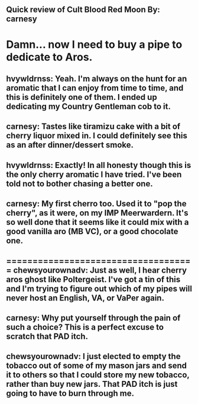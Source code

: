 Quick review of Cult Blood Red Moon
By: carnesy
---
Damn... now I need to buy a pipe to dedicate to Aros.
====================================
hvywldrnss: Yeah. I'm always on the hunt for an aromatic that I can enjoy from time to time, and this is definitely one of them. I ended up dedicating my Country Gentleman cob to it. 
--
carnesy: Tastes like tiramizu cake with a bit of cherry liquor mixed in. I could definitely see this as an after dinner/dessert smoke.
--
hvywldrnss: Exactly! In all honesty though this is the only cherry aromatic I have tried. I've been told not to bother chasing a better one. 
--
carnesy: My first cherro too. Used it to "pop the cherry", as it were, on my IMP Meerwardern. It's so well done that it seems like it could mix with a good vanilla aro (MB VC), or a good chocolate one.
--
====================================
chewsyourownadv: Just as well, I hear cherry aros ghost like Poltergeist. I've got a tin of this and I'm trying to figure out which of my pipes will never host an English, VA, or VaPer again.
--
carnesy: Why put yourself through the pain of such a choice? This is a perfect excuse to scratch that PAD itch.
--
chewsyourownadv: I just elected to empty the tobacco out of some of my mason jars and send it to others so that I could store my new tobacco, rather than buy new jars. That PAD itch is just going to have to burn through me.
--
